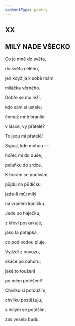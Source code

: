 ```yaml
---
contentType: poetry
---
```


## XX  

## MILÝ NADE VŠECKO

Co je mně do světa,  

do světa celého,

jen když já k sobě mám

miláčka věrného.

Dobře se mu leží,

kdo sám si ustele;

čemuž mně bráníte

v lásce, vy přátelé?

To jsou mi přátelé!

Sypají, kde mohou —

hořec mi do duše,

peluňku do srdce.

K horám se podívám,

půjdu na půdičku,

jede-li můj milý

na vraném koníčku.

Jede po háječku,

z křoví poskakuje,

jako ta potápka,

co pod vodou pluje.

Vyjíždí z ouvozu,

skáče po ouhoru;

jaké to toužení

po mém potěšení!

Chvílku si potoužím,

chvílku postěžuju,

s milým se potěším,

zas vesela budu.
